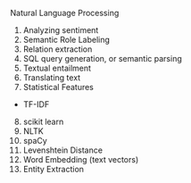 Natural Language Processing
1. Analyzing sentiment
2. Semantic Role Labeling
3. Relation extraction
4. SQL query generation, or semantic parsing
5. Textual entailment
6. Translating text
7. Statistical Features
 - TF-IDF
8. scikit learn
9. NLTK
10. spaCy
11. Levenshtein Distance
12. Word Embedding (text vectors)
13. Entity Extraction
